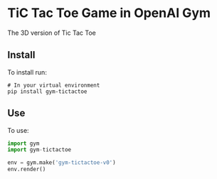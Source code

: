 # TiC Tac Toe Game in OpenAI Gym
The 3D version of Tic Tac Toe

## Install
To install run:
```console
# In your virtual environment
pip install gym-tictactoe
```

## Use
To use:
```python
import gym
import gym-tictactoe

env = gym.make('gym-tictactoe-v0')
env.render()
```